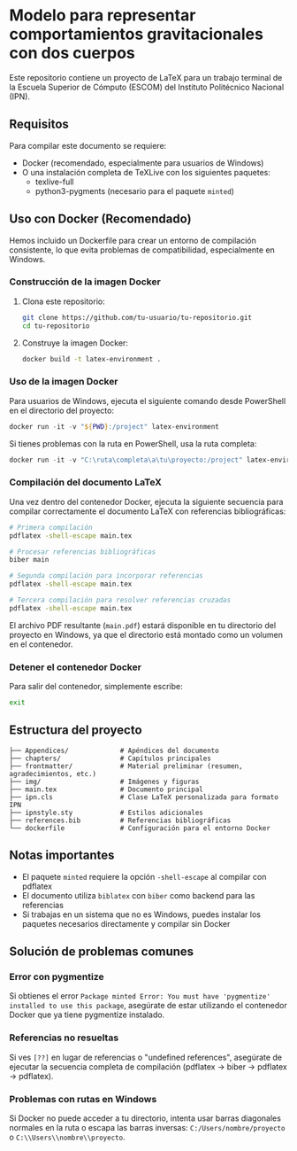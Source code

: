 # Modelo para representar comportamientos gravitacionales con dos cuerpos

Este repositorio contiene un proyecto de LaTeX para un trabajo terminal de la Escuela Superior de Cómputo (ESCOM) del Instituto Politécnico Nacional (IPN).

## Requisitos

Para compilar este documento se requiere:

- Docker (recomendado, especialmente para usuarios de Windows)
- O una instalación completa de TeXLive con los siguientes paquetes:
  - texlive-full
  - python3-pygments (necesario para el paquete `minted`)

## Uso con Docker (Recomendado)

Hemos incluido un Dockerfile para crear un entorno de compilación consistente, lo que evita problemas de compatibilidad, especialmente en Windows.

### Construcción de la imagen Docker

1. Clona este repositorio:
   ```bash
   git clone https://github.com/tu-usuario/tu-repositorio.git
   cd tu-repositorio
   ```

2. Construye la imagen Docker:
   ```bash
   docker build -t latex-environment .
   ```

### Uso de la imagen Docker

Para usuarios de Windows, ejecuta el siguiente comando desde PowerShell en el directorio del proyecto:

```powershell
docker run -it -v "${PWD}:/project" latex-environment
```

Si tienes problemas con la ruta en PowerShell, usa la ruta completa:

```powershell
docker run -it -v "C:\ruta\completa\a\tu\proyecto:/project" latex-environment
```

### Compilación del documento LaTeX

Una vez dentro del contenedor Docker, ejecuta la siguiente secuencia para compilar correctamente el documento LaTeX con referencias bibliográficas:

```bash
# Primera compilación
pdflatex -shell-escape main.tex

# Procesar referencias bibliográficas
biber main

# Segunda compilación para incorporar referencias
pdflatex -shell-escape main.tex

# Tercera compilación para resolver referencias cruzadas
pdflatex -shell-escape main.tex
```

El archivo PDF resultante (`main.pdf`) estará disponible en tu directorio del proyecto en Windows, ya que el directorio está montado como un volumen en el contenedor.

### Detener el contenedor Docker

Para salir del contenedor, simplemente escribe:

```bash
exit
```

## Estructura del proyecto

```
├── Appendices/             # Apéndices del documento
├── chapters/               # Capítulos principales
├── frontmatter/            # Material preliminar (resumen, agradecimientos, etc.)
├── img/                    # Imágenes y figuras
├── main.tex                # Documento principal
├── ipn.cls                 # Clase LaTeX personalizada para formato IPN
├── ipnstyle.sty            # Estilos adicionales
├── references.bib          # Referencias bibliográficas
└── dockerfile              # Configuración para el entorno Docker
```

## Notas importantes

- El paquete `minted` requiere la opción `-shell-escape` al compilar con pdflatex
- El documento utiliza `biblatex` con `biber` como backend para las referencias
- Si trabajas en un sistema que no es Windows, puedes instalar los paquetes necesarios directamente y compilar sin Docker

## Solución de problemas comunes

### Error con pygmentize
Si obtienes el error `Package minted Error: You must have 'pygmentize' installed to use this package`, asegúrate de estar utilizando el contenedor Docker que ya tiene pygmentize instalado.

### Referencias no resueltas
Si ves `[??]` en lugar de referencias o "undefined references", asegúrate de ejecutar la secuencia completa de compilación (pdflatex → biber → pdflatex → pdflatex).

### Problemas con rutas en Windows
Si Docker no puede acceder a tu directorio, intenta usar barras diagonales normales en la ruta o escapa las barras inversas: `C:/Users/nombre/proyecto` o `C:\\Users\\nombre\\proyecto`.